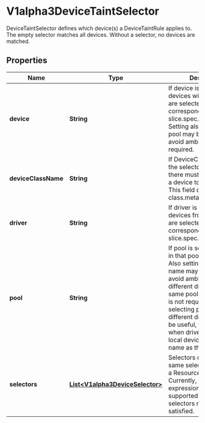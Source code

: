 

# V1alpha3DeviceTaintSelector

DeviceTaintSelector defines which device(s) a DeviceTaintRule applies to. The empty selector matches all devices. Without a selector, no devices are matched.

## Properties

| Name | Type | Description | Notes |
|------------ | ------------- | ------------- | -------------|
|**device** | **String** | If device is set, only devices with that name are selected. This field corresponds to slice.spec.devices[].name.  Setting also driver and pool may be required to avoid ambiguity, but is not required. |  [optional] |
|**deviceClassName** | **String** | If DeviceClassName is set, the selectors defined there must be satisfied by a device to be selected. This field corresponds to class.metadata.name. |  [optional] |
|**driver** | **String** | If driver is set, only devices from that driver are selected. This fields corresponds to slice.spec.driver. |  [optional] |
|**pool** | **String** | If pool is set, only devices in that pool are selected.  Also setting the driver name may be useful to avoid ambiguity when different drivers use the same pool name, but this is not required because selecting pools from different drivers may also be useful, for example when drivers with node-local devices use the node name as their pool name. |  [optional] |
|**selectors** | [**List&lt;V1alpha3DeviceSelector&gt;**](V1alpha3DeviceSelector.md) | Selectors contains the same selection criteria as a ResourceClaim. Currently, CEL expressions are supported. All of these selectors must be satisfied. |  [optional] |



